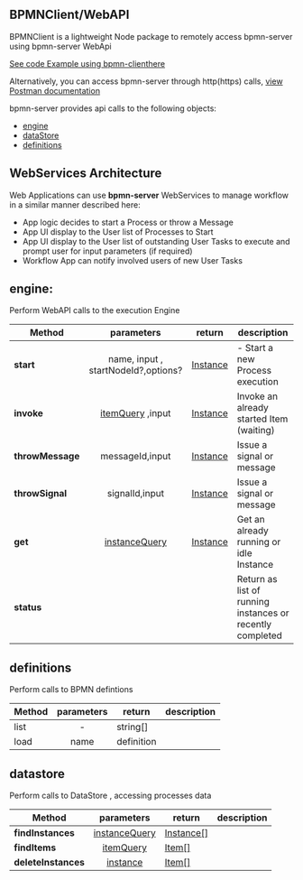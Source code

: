 
## BPMNClient/WebAPI

BPMNClient is a lightweight Node package to remotely access bpmn-server using bpmn-server WebApi

[See code Example using bpmn-clienthere](examples/BuyCar-Remote.md)

Alternatively, you can access bpmn-server through http(https) calls, [view Postman documentation](https://documenter.getpostman.com/view/11781516/Szzn7wsm)

bpmn-server provides api calls to the following objects:

- [engine](#engine) 
- [dataStore](#datastore)
- [definitions](#definitions) 

## WebServices Architecture

Web Applications can use **bpmn-server**  WebServices to manage workflow in a similar manner described here:

- App logic decides to start a Process or throw a Message
- App UI display to the User list of Processes to Start
- App UI display to the User list of outstanding User Tasks to execute and prompt user for input parameters (if required)
- Workflow App can notify involved users of new User Tasks

## engine:

Perform WebAPI calls to the execution Engine 


| Method| parameters           | return  | description |
| ------------- |:-------------:| -----| ----------|
| **start** | name, input , startNodeId?,options? 	 | [Instance](api/interfaces/interfaces_DataObjects.IInstanceData.md) | - Start a new Process execution |
| **invoke**| [itemQuery](dataQuery.md#item-query) ,input |	[Instance](api/interfaces/interfaces_DataObjects.IInstanceData.md) | Invoke an already started Item (waiting)  |
| **throwMessage**|messageId,input| [Instance](api/interfaces/interfaces_DataObjects.IInstanceData.md) | Issue a signal or message|
| **throwSignal**|signalId,input| [Instance](api/interfaces/interfaces_DataObjects.IInstanceData.md) | Issue a signal or message|
| **get**|[instanceQuery](dataQuery.md#instance-query) |		[Instance](api/interfaces/interfaces_DataObjects.IInstanceData.md) | Get an already running or idle Instance |
| **status**| |		 | Return as list of running instances or recently completed |


## definitions

Perform calls to BPMN defintions


| Method| parameters           | return  | description |
| ------------- |:-------------:| -----| ----------|
|		list	|- |	string[] |
|		load	| name|	definition |

## datastore

Perform calls to DataStore , accessing processes data


| Method| parameters           | return  | description |
| ------------- |:-------------:| -----| ----------|
| **findInstances** | [instanceQuery](dataQuery.md#instance-query) 	 | [Instance[]](api/interfaces/interfaces_DataObjects.IInstanceData.md) | |
| **findItems**| [itemQuery](dataQuery.md#item-query)|	[Item[]](api/interfaces/interfaces_DataObjects.IItemData.md) | |
| **deleteInstances**| [instance](dataQuery.md#instance-query)|	[Item[]](api/interfaces/interfaces_DataObjects.IItemData.md) | |

